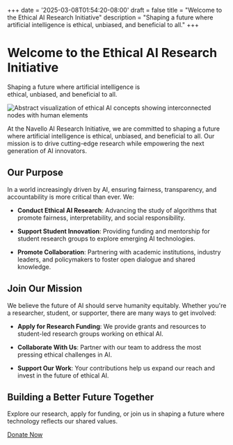 +++
date = '2025-03-08T01:54:20-08:00'
draft = false
title = "Welcome to the Ethical AI Research Initiative"
description = "Shaping a future where artificial intelligence is ethical, unbiased, and beneficial to all."
+++

<div class="title-wrapper">
  <h1>Welcome to the Ethical AI Research Initiative</h1>
  <p class="subtitle">Shaping a future where artificial intelligence is<br>ethical, unbiased, and beneficial to all.</p>
</div>

![Abstract visualization of ethical AI concepts showing interconnected nodes with human elements](/images/ethical-ai.svg)

At the Navello AI Research Initiative, we are committed to shaping a future where artificial intelligence is ethical, unbiased, and beneficial to all. Our mission is to drive cutting-edge research while empowering the next generation of AI innovators.

## Our Purpose

In a world increasingly driven by AI, ensuring fairness, transparency, and accountability is more critical than ever. We:

* **Conduct Ethical AI Research**: Advancing the study of algorithms that promote fairness, interpretability, and social responsibility.

* **Support Student Innovation**: Providing funding and mentorship for student research groups to explore emerging AI technologies.

* **Promote Collaboration**: Partnering with academic institutions, industry leaders, and policymakers to foster open dialogue and shared knowledge.

## Join Our Mission

We believe the future of AI should serve humanity equitably. Whether you're a researcher, student, or supporter, there are many ways to get involved:

* **Apply for Research Funding**: We provide grants and resources to student-led research groups working on ethical AI.

* **Collaborate With Us**: Partner with our team to address the most pressing ethical challenges in AI.

* **Support Our Work**: Your contributions help us expand our reach and invest in the future of ethical AI.

## Building a Better Future Together

Explore our research, apply for funding, or join us in shaping a future where technology reflects our shared values.

[Donate Now](/donate/)

